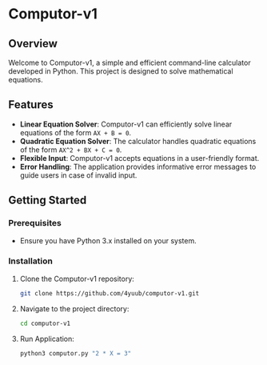# Computor-v1
## Overview

Welcome to Computor-v1, a simple and efficient command-line calculator developed in Python. This project is designed to solve mathematical equations.

## Features

- **Linear Equation Solver**: Computor-v1 can efficiently solve linear equations of the form `AX + B = 0`.
- **Quadratic Equation Solver**: The calculator handles quadratic equations of the form `AX^2 + BX + C = 0`.
- **Flexible Input**: Computor-v1 accepts equations in a user-friendly format.
- **Error Handling**: The application provides informative error messages to guide users in case of invalid input.

## Getting Started

### Prerequisites

- Ensure you have Python 3.x installed on your system.

### Installation

1. Clone the Computor-v1 repository:

   ```bash
   git clone https://github.com/4yuub/computor-v1.git
2. Navigate to the project directory:
   ```bash
   cd computor-v1
3. Run Application:
   ```bash
   python3 computor.py "2 * X = 3"
